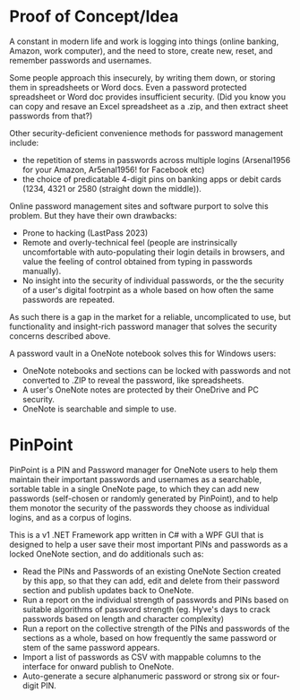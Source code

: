 # Proof of Concept/Idea

A constant in modern life and work is logging into things (online banking, Amazon, work computer), and the need to store, create new, reset, and remember passwords and usernames.

Some people approach this insecurely, by writing them down, or storing them in spreadsheets or Word docs. Even a password protected spreadsheet or Word doc provides insufficient security. (Did you know you can copy and resave an Excel spreadsheet as a .zip, and then extract sheet passwords from that?)

Other security-deficient convenience methods for password management include:
- the repetition of stems in passwords across multiple logins (Arsenal1956 for your Amazon, Ar5enal1956! for Facebook etc)
- the choice of predicatable 4-digit pins on banking apps or debit cards (1234, 4321 or 2580 (straight down the middle)).

Online password management sites and software purport to solve this problem. But they have their own drawbacks:
- Prone to hacking (LastPass 2023)
- Remote and overly-technical feel (people are instrinsically uncomfortable with auto-populating their login details in browsers, and value the feeling of control obtained from typing in passwords manually).
- No insight into the security of individual passwords, or the the security of a user's digital footrpint as a whole based on how often the same passwords are repeated.

As such there is a gap in the market for a reliable, uncomplicated to use, but functionality and insight-rich password manager that solves the security concerns described above.

A password vault in a OneNote notebook solves this for Windows users:
- OneNote notebooks and sections can be locked with passwords and not converted to .ZIP to reveal the password, like spreadsheets.
- A user's OneNote notes are protected by their OneDrive and PC security.
- OneNote is searchable and simple to use.

# PinPoint
PinPoint is a PIN and Password manager for OneNote users to help them maintain their important passwords and usernames as a searchable, sortable table in a single OneNote page, to which they can add new passwords (self-chosen or randomly generated by PinPoint), and to help them monotor the security of the passwords they choose as individual logins, and as a corpus of logins. 

This is a v1 .NET Framework app written in C# with a WPF GUI that is designed to help a user save their most important PINs and passwords as a locked OneNote section, and do additionals such as:
- Read the PINs and Passwords of an existing OneNote Section created by this app, so that they can add, edit and delete from their password section and publish updates back to OneNote.
- Run a report on the individual strength of passwords and PINs based on suitable algorithms of password strength (eg. Hyve's days to crack passwords based on length and character complexity)
- Run a report on the collective strength of the PINs and passwords of the sections as a whole, based on how frequently the same password or stem of the same password appears.
- Import a list of passwords as CSV with mappable columns to the interface for onward publish to OneNote.
- Auto-generate a secure alphanumeric password or strong six or four-digit PIN.
